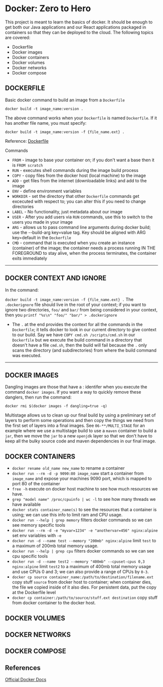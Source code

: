 # Docker: Zero to Hero

This project is meant to learn the basics of docker. It should be enough to 
get both our Java applications and our React applications packaged in
containers so that they can be deployed to the cloud. The following topics are
covered:

* Dockerfile
* Docker images
* Docker containers
* Docker volumes
* Docker networks
* Docker compose


## DOCKERFILE
Basic docker command to build an image from a `Dockerfile`

```docker build -t image_name:version .```

The above command works when your `Dockerfile` is named `Dockerfile`. If it has
another file name, you must specify:

```docker build -t image_name:version -f {file_name.ext} .```

Reference: [Dockerfile](https://docs.docker.com/engine/reference/builder/)

Commands
* `FROM` - image to base your container on; if you don't want a base then it is
`FROM scratch`
* `RUN` - executes shell commands during the image build process
* `COPY` - copy files from the docker host (local machine) to the image
* `ADD` - get files from the internet (downloadable links) and add to the image
* `ENV` - define environment variables
* `WORKDIR` - set the directory that other `Dockerfile` commands get excecuted with
respect to; you can alter this if you need to change directories
* `LABEL` - No functionality, just metadata about our image
* `USER` - After you add users via `RUN` commands, use this to switch to the users
you made in your image
* `ARG` - allows us to pass command line arguments during docker build; use
the --build-arg key=value tag. Key should be aligned with ARG key=default in
the `Dockerfile`
* `CMD` - command that is executed when you create an instance (container) of 
the image; the container needs a process running IN THE FOREGROUND to stay alive,
when the process terminates, the container exits immediately
----

## DOCKER CONTEXT AND IGNORE
In the command:

`docker build -t image_name:version -f {file_name.ext} .`
The `.dockerignore` file should live in the root of your context; if you want to
ignore two directories, `foo/` and `bar/` from being considered in your context,
then you `printf "%s\n" "foo/" "bar/" > .dockerignore`

* The `.` at the end provides the context for all the commands in the `Dockerfile`;
it tells docker to look in our current directory to give context to our build.
Say we have `COPY cmd.sh /scripts/cmd.sh` in our `Dockerfile` but we execute the
build command in a directory that doesn't have a file `cmd.sh`, then the build
will fail because the `.` only scans the directory (and subdirectories) from 
where the build command was executed.
----

## DOCKER IMAGES
Dangling images are those that have a <none>:<none> identifer when you execute
the command `docker images`. If you want a way to quickly remove these danglers,
then run the command:

`docker rmi $(docker images -f dangling=true -q)`

Multistage allows us to clean up our final build by using a preliminary set of
layers to perform some operations and then copy the things we need from the 
first set of layers into a final images. See `06-**/MULTI_STAGE` for an example
where we use a multistage build to use a `maven` container to build a `jar`,
then we move the `jar` to a new `openjdk` layer so that we don't have to keep
all the bulky source code and maven dependencies in our final image.

## DOCKER CONTAINERS
* `docker rename old_name new_name` to rename a container
* `docker run --rm -d -p 9090:80 image_name` start a container from `image_name`
and expose your machines 9090 port, which is mapped to port 80 of the container
* `free -h` execute on docker host machine to see how much resources we have.
* `grep "model name" /proc/cpuinfo | wc -l` to see how many threads
we have available
* `docker stats container_name(s)` to see the resources that a container is using;
we can use this info to limit ram and CPU usage.
* `docker run --help | grep memory` filters docker commands so we can see memory
specific tools
* `docker run --rm -d -e "myvar=1234" -e "anothervar=456" nginx:alpine` set 
env variables with `-e`
* `docker run -d --name test --memory "200mb" nginx:alpine` limit `test` to
a maximum of 200mb total memory usage.
* `docker run --help | grep cpu` filters docker commands so we can see cpu
specific tools
* `docker run -d --name test2 --memory "400mb" --cpuset-cpus 0,3 nginx:alpine`
limit `test2` to a maximum of 400mb total memory usage and use CPUs 0 and 3; we
can also provide a range of CPUs by `0-3`.  
* `docker cp source container_name:/path/to/destination/filename.ext` copy stuff
`source` from docker host to container; when container dies, the file we copied
inside of it also dies. For persistent data, put the copy at the Dockerfile level
* `docker cp container:/path/to/source/stuff.ext destination` copy stuff from
docker container to the docker host.

## DOCKER VOLUMES

## DOCKER NETWORKS

## DOCKER COMPOSE


## References
[Official Docker Docs](https://docs.docker.com/)
